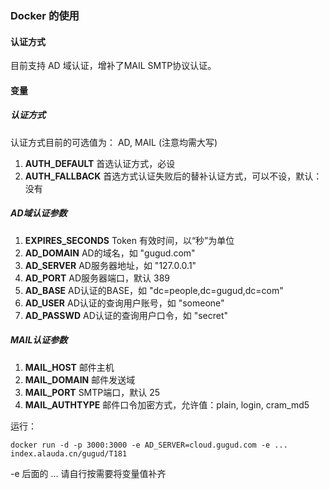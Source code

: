 ### Docker 的使用

#### 认证方式

目前支持 AD 域认证，增补了MAIL SMTP协议认证。

#### 变量

##### 认证方式

认证方式目前的可选值为： AD, MAIL (注意均需大写)

1. **AUTH_DEFAULT**      首选认证方式，必设
1. **AUTH_FALLBACK**     首选方式认证失败后的替补认证方式，可以不设，默认：没有

##### AD域认证参数

1. **EXPIRES_SECONDS**  Token 有效时间，以“秒”为单位
2. **AD_DOMAIN**  AD的域名，如 "gugud.com"
3. **AD_SERVER**  AD服务器地址，如 "127.0.0.1"
4. **AD_PORT**  AD服务器端口，默认 389
5. **AD_BASE**  AD认证的BASE，如 "dc=people,dc=gugud,dc=com"
6. **AD_USER**  AD认证的查询用户账号，如 "someone"
7. **AD_PASSWD** AD认证的查询用户口令，如 "secret"

##### MAIL认证参数

1. **MAIL_HOST** 邮件主机
1. **MAIL_DOMAIN** 邮件发送域
1. **MAIL_PORT** SMTP端口，默认 25
1. **MAIL_AUTHTYPE**  邮件口令加密方式，允许值：plain, login, cram_md5


运行：

```
docker run -d -p 3000:3000 -e AD_SERVER=cloud.gugud.com -e ... index.alauda.cn/gugud/T181
```

-e 后面的 ... 请自行按需要将变量值补齐

